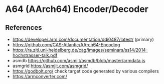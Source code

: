 # A64 (AArch64) Encoder/Decoder

## References

* https://developer.arm.com/documentation/ddi0487/latest/  (primary)
* https://github.com/CAS-Atlantic/AArch64-Encoding
* https://ra.ziti.uni-heidelberg.de/cag/images/seminars/ss14/2014-hochstrasser-talk.pdf
* asmdb https://github.com/asmjit/asmdb/blob/master/armdata.js
* asmgrid https://asmjit.com/asmgrid/
* https://godbolt.org/ check target code generated by various compilers 
* https://armconverter.com/
